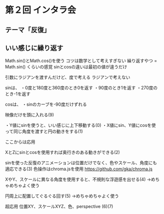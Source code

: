 # 第２回 インタラ会

## テーマ「反復」


## いい感じに繰り返す

Math.sin()とMath.cos()を使う
コツは数学として考えすぎない
繰り返すやつ = Math.sin()
くらいの感覚
sinとcosの違いは最初の値が違うだけ

引数にラジアンを渡すんだけど、度で考える
ラジアンで考えない

sinは、
・0度と180度と360度のとき0を返す
・90度のとき1を返す
・270度のとき-1を返す

cosは、
・sinのカーブを-90度だけずれる

映像だけを頭に入れる(9)



・Y値にsinを使うと、いい感じに上下移動する(0)
・X値にsin、Y値にcosを使って同じ角度を渡すと円の動きをする(1)


ここからは応用


XとZにsinとcosを使用すれば奥行きのある動きができる(2)

sinを使った反復のアニメーションは位置だけでなく、色やスケール、角度にも適応できる(3)
色操作はchroma.jsを使用
https://github.com/gka/chroma.js


XやY、スケールに異なる角度を使用すると、不規則な浮遊感を出せる(4)
→めちゃめちゃよく使う

円周上に配置してぐるぐる回す(5)
→めちゃめちゃよく使う

超応用
位置XY、スケールXYZ、色、perspective
(6)(7)
